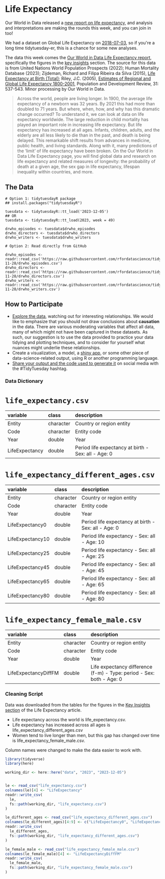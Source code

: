 # Life Expectancy

Our World in Data released a [new report on life expectancy](https://ourworldindata.org/life-expectancy), and analysis and interpretations are making the rounds this week, and you can join in too! 

We had a dataset on Global Life Expectancy on [2018-07-03](https://github.com/rfordatascience/tidytuesday/tree/master/data/2018#readme), so if you're a long time tidytuesday-er, this is a chance for some new analyses. 

The data this week comes the [Our World in Data Life Expectancy report](https://ourworldindata.org/life-expectancy), specifically the figures in the [key insights](https://ourworldindata.org/life-expectancy#key-insights) section. The source for this data is from United Nations World Population Prospects (2022); Human Mortality Database (2023); Zijdeman, Richard and Filipa Ribeira da Silva (2015), [Life Expectancy at Birth (Total)](http://hdl.handle.net/10622/LKYT5); Riley, J.C. (2005), [Estimates of Regional and Global Life Expectancy 1800-2001](https://doi.org/10.1111/j.1728-4457.2005.00083.x), Population and Development Review, 31: 537-543. Minor processing by Our World in Data. 

>Across the world, people are living longer.
In 1900, the average life expectancy of a newborn was 32 years. By 2021 this had more than doubled to 71 years.
But where, when, how, and why has this dramatic change occurred?
To understand it, we can look at data on life expectancy worldwide.
The large reduction in child mortality has played an important role in increasing life expectancy. But life expectancy has increased at all ages. Infants, children, adults, and the elderly are all less likely to die than in the past, and death is being delayed.
This remarkable shift results from advances in medicine, public health, and living standards. Along with it, many predictions of the ‘limit’ of life expectancy have been broken.
On the Our World in Data Life Expectancy page, you will find global data and research on life expectancy and related measures of longevity: the probability of death at a given age, the sex gap in life expectancy, lifespan inequality within countries, and more.


## The Data

```{r}
# Option 1: tidytuesdayR package 
## install.packages("tidytuesdayR")

tuesdata <- tidytuesdayR::tt_load('2023-12-05')
## OR
tuesdata <- tidytuesdayR::tt_load(2023, week = 49)

drwho_episodes <- tuesdata$drwho_episodes
drwho_directors <- tuesdata$drwho_directors
drwho_writers <- tuesdata$drwho_writers

# Option 2: Read directly from GitHub

drwho_episodes <- readr::read_csv('https://raw.githubusercontent.com/rfordatascience/tidytuesday/master/data/2023/2023-11-28/drwho_episodes.csv')
drwho_directors <- readr::read_csv('https://raw.githubusercontent.com/rfordatascience/tidytuesday/master/data/2023/2023-11-28/drwho_directors.csv')
drwho_writers <- readr::read_csv('https://raw.githubusercontent.com/rfordatascience/tidytuesday/master/data/2023/2023-11-28/drwho_writers.csv')
```

## How to Participate

- [Explore the data](https://r4ds.hadley.nz/), watching out for interesting relationships. We would like to emphasize that you should not draw conclusions about **causation** in the data. There are various moderating variables that affect all data, many of which might not have been captured in these datasets. As such, our suggestion is to use the data provided to practice your data tidying and plotting techniques, and to consider for yourself what nuances might underlie these relationships.
- Create a visualization, a model, a [shiny app](https://shiny.posit.co/), or some other piece of data-science-related output, using R or another programming language.
- [Share your output and the code used to generate it](../../../sharing.md) on social media with the #TidyTuesday hashtag.

### Data Dictionary

# `life_expectancy.csv`

|variable                                            |class     |description                                         |
|:---------------------------------------------------|:---------|:---------------------------------------------------|
|Entity                                              |character |Country or region entity                                             |
|Code                                                |character |Entity code                                                |
|Year                                                |double    |Year                                                |
|LifeExpectancy  |double    |Period life expectancy at birth - Sex: all - Age: 0 |

# `life_expectancy_different_ages.csv`

|variable                                            |class     |description                                         |
|:---------------------------------------------------|:---------|:---------------------------------------------------|
|Entity                                              |character |Country or region entity                                              |
|Code                                                |character |Entity code                                                |
|Year                                                |double    |Year                                                |
|LifeExpectancy0 |double    |Period life expectancy at birth - Sex: all - Age: 0 |
|LifeExpectancy10  |double    |Period life expectancy - Sex: all - Age: 10         |
|LifeExpectancy25 |double    |Period life expectancy - Sex: all - Age: 25         |
|LifeExpectancy45  |double    |Period life expectancy - Sex: all - Age: 45         |
|LifeExpectancy65   |double    |Period life expectancy - Sex: all - Age: 65         |
|LifeExpectancy80     |double    |Period life expectancy - Sex: all - Age: 80       |


# `life_expectancy_female_male.csv`

|variable                                                             |class     |description                                                          |
|:--------------------------------------------------------------------|:---------|:--------------------------------------------------------------------|
|Entity                                                               |character |Country or region entity                                                               |
|Code                                                                 |character |Entity code                                                                 |
|Year                                                                 |double    |Year                                                                 |
|LifeExpectancyDiffFM |double    |Life expectancy difference (f-m) - Type: period - Sex: both - Age: 0 |


### Cleaning Script

Data was downloaded from the tables for the figures in the [Key Insights section](https://ourworldindata.org/life-expectancy?insight=life-expectancy-has-surpassed-predictions-again-and-again#key-insights) of the Life Expectancy article.

* Life expectancy across the world is life_expectancy.csv.  
* Life expectancy has increased across all ages is life_expectancy_different_ages.csv
* Women tend to live longer than men, but this gap has changed over time is life_expectancy_female_male.csv.


Column names were changed to make the data easier to work with.


``` r
library(tidyverse)
library(here)

working_dir <- here::here("data", "2023", "2023-12-05")


le <- read_csv("life_expectancy.csv")
colnames(le)[4] <- "LifeExpectancy"
readr::write_csv(
  le,
  fs::path(working_dir, "life_expectancy.csv")
)

le_different_ages <- read_csv("life_expectancy_different_ages.csv")
colnames(le_different_ages)[4:9] <- c("LifeExpectancy0", "LifeExpectancy10", "LifeExpectancy25","LifeExpectancy45", "LifeExpectancy65", "LifeExpectancy80")
readr::write_csv(
  le_different_ages,
  fs::path(working_dir, "life_expectancy_different_ages.csv")
)

le_female_male <- read_csv("life_expectancy_female_male.csv")
colnames(le_female_male)[4] <- "LifeExpectancyDiffFM"
readr::write_csv(
  le_female_male,
  fs::path(working_dir, "life_expectancy_female_male.csv")
)



```

